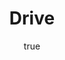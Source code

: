 ---
title: "Drive"
bookCover: "/assets/book-covers/drive.jpg"
slug: "drive"
bookAuthor: "Daniel H. Pink"
rating: 10
done: false
tags: []
summary: false
detailedNotes: false
amazonLink: ""
author:
  name: Rico Trebeljahr
  picture: "/assets/blog/profile.jpeg"
---